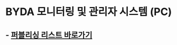 # BYDA 모니터링 및 관리자 시스템 (PC)

## - <a href="https://jit0704.github.io/byda-pc/" target="_blank">퍼블리싱 리스트 바로가기<a/>
